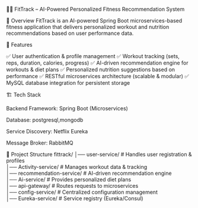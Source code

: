 🏋️‍♂️ FitTrack – AI-Powered Personalized Fitness Recommendation System

📌 Overview
FitTrack is an AI-powered Spring Boot microservices-based fitness application that delivers personalized workout and nutrition recommendations based on user performance data.

🚀 Features

✅ User authentication & profile management
✅ Workout tracking (sets, reps, duration, calories, progress)
✅ AI-driven recommendation engine for workouts & diet plans
✅ Personalized nutrition suggestions based on performance
✅ RESTful microservices architecture (scalable & modular)
✅ MySQL database integration for persistent storage


🏗️ Tech Stack

Backend Framework: Spring Boot (Microservices)

Database: postgresql,mongodb

Service Discovery: Netflix Eureka

Message Broker: RabbitMQ


📂 Project Structure
fittrack/
│── user-service/             # Handles user registration & profiles  
│── Activity-service/         # Manages workout data & tracking  
│── recommendation-service/   # AI-driven recommendation engine  
│── Ai-service/               # Provides personalized diet plans  
│── api-gateway/              # Routes requests to microservices  
│── config-service/           # Centralized configuration management  
│── Eureka-service/           # Service registry (Eureka/Consul)  

